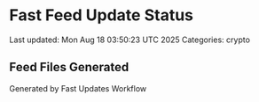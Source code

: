 # Fast Feed Update Status
Last updated: Mon Aug 18 03:50:23 UTC 2025
Categories: crypto

## Feed Files Generated

Generated by Fast Updates Workflow
